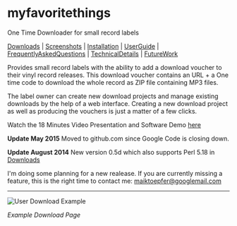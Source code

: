# myfavoritethings
One Time Downloader for small record labels


[Downloads](documentation/Downloads.md) | [Screenshots](documentation/ScreenShots.md) | [Installation](documentation/Installation.md) | [UserGuide](documentation/UserGuide.md) | [FrequentlyAskedQuestions](documentation/FrequentlyAskedQuestions.md) | [TechnicalDetails](documentation/TechnicalDetails.md) | [FutureWork](documentation/FutureWork.md)

Provides small record labels with the ability to add a download voucher to their vinyl record releases. This download voucher contains an URL + a One time code to download the whole record as ZIP file containing MP3 files.

The label owner can create new download projects and manage existing downloads by the help of a web interface. Creating a new download project as well as producing the vouchers is just a matter of a few clicks.

Watch the 18 Minutes Video Presentation and Software Demo [here](http://vimeo.com/15281130)

**Update May 2015**
Moved to github.com since Google Code is closing down.

**Update August 2014**
New version 0.5d which also supports Perl 5.18 in [Downloads](documentation/Downloads.md)

I'm doing some planning for a new realease. If you are currently missing a feature, this is the right time to contact me: maiktoepfer@googlemail.com


---


![User Download Example](http://myfavoritethings.googlecode.com/files/userDownloadExample_small.png "Example Download Page")

_Example Download Page_

